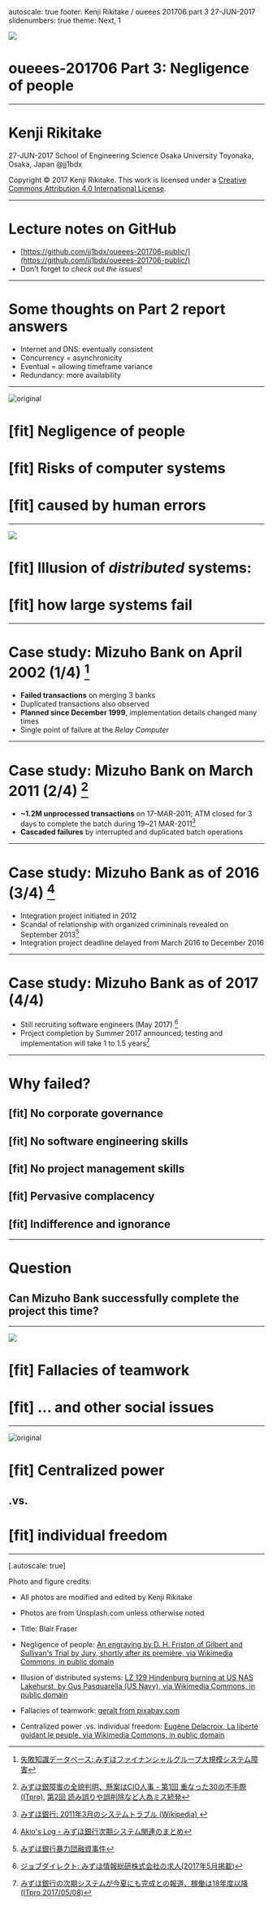 autoscale: true <!-- -*- coding: utf-8 -*- -->
footer: Kenji Rikitake / oueees 201706 part 3 27-JUN-2017
slidenumbers: true
theme: Next, 1

![](blair-fraser-15137-slide.jpg)

# oueees-201706 Part 3: Negligence of people

<!-- Use Deckset 1.8,1, Next theme, 4:3 aspect ratio -->

---

# Kenji Rikitake

27-JUN-2017
School of Engineering Science
Osaka University
Toyonaka, Osaka, Japan
@jj1bdx

Copyright © 2017 Kenji Rikitake.
This work is licensed under a [Creative Commons Attribution 4.0 International License](https://creativecommons.org/licenses/by/4.0/).

---

# Lecture notes on GitHub

* [https://github.com/jj1bdx/oueees-201706-public/](https://github.com/jj1bdx/oueees-201706-public/)
* Don't forget to *check out the issues*!

---

# Some thoughts on Part 2 report answers

* Internet and DNS: eventually consistent
* Concurrency = asynchronicity
* Eventual = allowing timeframe variance
* Redundancy: more availability

---

![original](trial-by-jury-slide.jpg)

# [fit] Negligence of people
# [fit] Risks of computer systems
# [fit] caused by human errors

---

![](hindenburg-slide.jpg)

# [fit] Illusion of *distributed* systems:
# [fit] how large systems fail

---

# Case study: Mizuho Bank on April 2002 (1/4) [^1]

* **Failed transactions** on merging 3 banks
* Duplicated transactions also observed
* **Planned since December 1999**, implementation details changed many times
* Single point of failure at the *Relay Computer*

[^1]: [失敗知識データベース: みずほファイナンシャルグループ大規模システム障害](http://www.sozogaku.com/fkd/cf/CA0000623.html)

---

# Case study: Mizuho Bank on March 2011 (2/4) [^2]

* **~1.2M unprocessed transactions** on 17-MAR-2011; ATM closed for 3 days to complete the batch during 19~21 MAR-2011[^3]
* **Cascaded failures** by interrupted and duplicated batch operations


[^2]: [みずほ銀障害の全貌判明、懸案はCIO人事 - 第1回 重なった30の不手際 (ITpro)](http://itpro.nikkeibp.co.jp/article/COLUMN/20110607/361134/), [第2回 読み誤りや誤削除など人為ミス続発](http://itpro.nikkeibp.co.jp/article/COLUMN/20110607/361135/)

[^3]: [みずほ銀行: 2011年3月のシステムトラブル (Wikipedia) ](https://ja.wikipedia.org/wiki/みずほ銀行#2011.E5.B9.B43.E6.9C.88.E3.81.AE.E3.82.B7.E3.82.B9.E3.83.86.E3.83.A0.E3.83.88.E3.83.A9.E3.83.96.E3.83.AB)

---

# Case study: Mizuho Bank as of 2016 (3/4) [^4]

* Integration project initiated in 2012
* Scandal of relationship with organized crimininals revealed on September 2013[^5]
* Integration project deadline delayed from March 2016 to December 2016

[^4]: [Akio's Log - みずほ銀行次期システム関連のまとめ](http://elwoodblues.hatenablog.com/entry/20160706/1467806420)

[^5]: [みずほ銀行暴力団融資事件](https://ja.wikipedia.org/wiki/みずほ銀行暴力団融資事件)

---

# Case study: Mizuho Bank as of 2017 (4/4)

* Still recruiting software engineers (May 2017) [^6]
* Project completion by Summer 2017 announced; testing and implementation will take 1 to 1.5 years[^7]

[^6]: [ジョブダイレクト: みずほ情報総研株式会社の求人(2017年5月掲載)](http://www.jobdirect.jp/shigoto/c/j/0015795915)

[^7]: [みずほ銀行の次期システムが今夏にも完成との報道、稼働は18年度以降(ITpro 2017/05/08)](http://itpro.nikkeibp.co.jp/atcl/news/17/050801345/)

---

# Why failed?

## [fit] No corporate governance
## [fit] No software engineering skills
## [fit] No project management skills
## [fit] Pervasive complacency
## [fit] Indifference and ignorance

---

# Question
## Can Mizuho Bank successfully complete the project this time?

---

![](exchange-of-ideas-slide.jpg)

# [fit] Fallacies of teamwork
# [fit] ... and other social issues

---

![original](delacroix-liberte-slide.jpg)

# [fit] Centralized power
## .vs.
# [fit] individual freedom

---
[.autoscale: true]

Photo and figure credits:

* All photos are modified and edited by Kenji Rikitake
* Photos are from Unsplash.com unless otherwise noted

* Title: Blair Fraser
* Negligence of people: [An engraving by D. H. Friston of Gilbert and Sullivan's Trial by Jury, shortly after its première, via Wikimedia Commons, in public domain](https://commons.wikimedia.org/wiki/File:Trial_by_Jury_-_Chaos_in_the_Courtroom.png)
* Illusion of distributed systems: [LZ 129 Hindenburg burning at US NAS Lakehurst, by Gus Pasquarella (US Navy), via Wikimedia Commons, in public domain](https://commons.wikimedia.org/wiki/File:Hindenburg_burning,_1937.jpg)
* Fallacies of teamwork: [geralt from pixabay.com](https://pixabay.com/en/exchange-of-ideas-debate-discussion-222788/)
* Centralized power .vs. individual freedom: [Eugène Delacroix, La liberté guidant le peuple, via Wikimedia Commons, in public domain](https://commons.wikimedia.org/wiki/File:Eugène_Delacroix_-_La_liberté_guidant_le_peuple.jpg)

<!-- coding: utf-8 -->
<!-- End: -->
